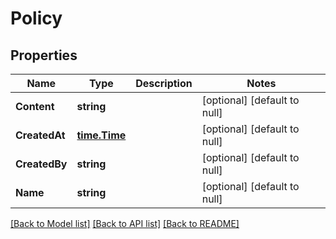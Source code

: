 # Policy

## Properties
Name | Type | Description | Notes
------------ | ------------- | ------------- | -------------
**Content** | **string** |  | [optional] [default to null]
**CreatedAt** | [**time.Time**](time.Time.md) |  | [optional] [default to null]
**CreatedBy** | **string** |  | [optional] [default to null]
**Name** | **string** |  | [optional] [default to null]

[[Back to Model list]](../README.md#documentation-for-models) [[Back to API list]](../README.md#documentation-for-api-endpoints) [[Back to README]](../README.md)

